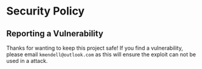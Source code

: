 # Security Policy

## Reporting a Vulnerability

Thanks for wanting to keep this project safe! If you find a vulnerability, please email `kmendell@outlook.com` as this will ensure the exploit can not be used in a attack. 
